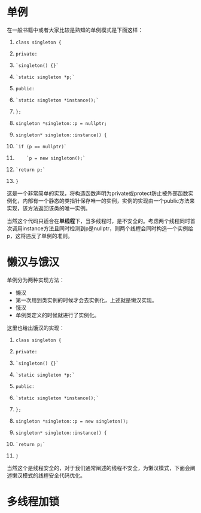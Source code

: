 # 单例
在一般书籍中或者大家比较是熟知的单例模式是下面这样：

1. `class singleton {`
2. `private:`
3.     `singleton() {}`
4.     `static singleton *p;`
5. `public:`
6.     `static singleton *instance();`
7. `};`

8. `singleton *singleton::p = nullptr;`

9. `singleton* singleton::instance() {`
10.     `if (p == nullptr)`
11.         `p = new singleton();`
12.     `return p;`
13. `}`

这是一个非常简单的实现，将构造函数声明为private或protect防止被外部函数实例化，内部有一个静态的类指针保存唯一的实例，实例的实现由一个public方法来实现，该方法返回该类的唯一实例。

当然这个代码只适合在**单线程**下，当多线程时，是不安全的。考虑两个线程同时首次调用instance方法且同时检测到p是nullptr，则两个线程会同时构造一个实例给p，这将违反了单例的准则。
# 懒汉与饿汉

单例分为两种实现方法：

- 懒汉
- 第一次用到类实例的时候才会去实例化，上述就是懒汉实现。
- 饿汉
- 单例类定义的时候就进行了实例化。

这里也给出饿汉的实现：

1. `class singleton {`
2. `private:`
3.     `singleton() {}`
4.     `static singleton *p;`
5. `public:`
6.     `static singleton *instance();`
7. `};`

8. `singleton *singleton::p = new singleton();`
9. `singleton* singleton::instance() {`
10.     `return p;`
11. `}`

当然这个是线程安全的，对于我们通常阐述的线程不安全，为懒汉模式，下面会阐述懒汉模式的线程安全代码优化。

# 多线程加锁